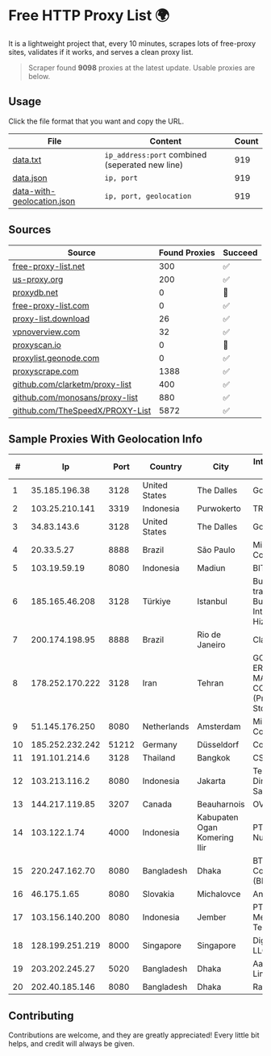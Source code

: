 
# Free HTTP Proxy List 🌍

It is a lightweight project that, every 10 minutes, scrapes lots of free-proxy sites, validates if it works, and serves a clean proxy list.


> Scraper found **9098** proxies at the latest update. Usable proxies are below.

## Usage

Click the file format that you want and copy the URL.


|File|Content|Count|
|----|-------|-----|
|[data.txt](https://raw.githubusercontent.com/themiralay/Proxy-List-World/master/data.txt)|`ip_address:port` combined (seperated new line)|919|
|[data.json](https://raw.githubusercontent.com/themiralay/Proxy-List-World/master/data.json)|`ip, port`|919|
|[data-with-geolocation.json](https://raw.githubusercontent.com/themiralay/Proxy-List-World/master/data-with-geolocation.json)|`ip, port, geolocation`|919|

## Sources

|Source|Found Proxies|Succeed|
|------|-------------|-------|
|[free-proxy-list.net](https://free-proxy-list.net)|300|✅|
|[us-proxy.org](https://www.us-proxy.org)|200|✅|
|[proxydb.net](http://proxydb.net)|0|🚫|
|[free-proxy-list.com](https://free-proxy-list.com/?page=&port=&type%5B%5D=http&type%5B%5D=https&up_time=0&search=Search)|0|✅|
|[proxy-list.download](https://www.proxy-list.download/HTTP)|26|✅|
|[vpnoverview.com](https://vpnoverview.com/privacy/anonymous-browsing/free-proxy-servers)|32|✅|
|[proxyscan.io](https://www.proxyscan.io)|0|🚫|
|[proxylist.geonode.com](https://proxylist.geonode.com/api/proxy-list?limit=300&page=1&sort_by=lastChecked&sort_type=desc&protocols=http,https)|0|✅|
|[proxyscrape.com](https://api.proxyscrape.com/v2/?request=displayproxies&protocol=http&timeout=10000&country=all&ssl=all&anonymity=all)|1388|✅|
|[github.com/clarketm/proxy-list](https://raw.githubusercontent.com/clarketm/proxy-list/master/proxy-list-raw.txt)|400|✅|
|[github.com/monosans/proxy-list](https://raw.githubusercontent.com/monosans/proxy-list/main/proxies/http.txt)|880|✅|
|[github.com/TheSpeedX/PROXY-List](https://raw.githubusercontent.com/TheSpeedX/PROXY-List/master/http.txt)|5872|✅|


## Sample Proxies With Geolocation Info

|#|Ip|Port|Country|City|Internet Service Provider|
|-|--|----|-------|----|-------------------------|
|1|35.185.196.38|3128|United States|The Dalles|Google LLC|
|2|103.25.210.141|3319|Indonesia|Purwokerto|TRANSDATA|
|3|34.83.143.6|3128|United States|The Dalles|Google LLC|
|4|20.33.5.27|8888|Brazil|São Paulo|Microsoft Corporation|
|5|103.19.59.19|8080|Indonesia|Madiun|BITSNET|
|6|185.165.46.208|3128|Türkiye|Istanbul|Burak Buylu trading as BurtiNET Internet Hizmetleri|
|7|200.174.198.95|8888|Brazil|Rio de Janeiro|Claro S.A|
|8|178.252.170.222|3128|Iran|Tehran|GOSTARESH-E-ERTEBATAT-E MABNA COMPANY (Private Joint Stock)|
|9|51.145.176.250|8080|Netherlands|Amsterdam|Microsoft Corporation|
|10|185.252.232.242|51212|Germany|Düsseldorf|Contabo GmbH|
|11|191.101.214.6|3128|Thailand|Bangkok|CSNE Co., Ltd.|
|12|103.213.116.2|8080|Indonesia|Jakarta|Telemedia Dinamika Sarana, PT|
|13|144.217.119.85|3207|Canada|Beauharnois|OVH Hosting|
|14|103.122.1.74|4000|Indonesia|Kabupaten Ogan Komering Ilir|PT. Java Digital Nusantara|
|15|220.247.162.70|8080|Bangladesh|Dhaka|BTS Communications (BD) Ltd|
|16|46.175.1.65|8080|Slovakia|Michalovce|Andrex s.r.o.|
|17|103.156.140.200|8080|Indonesia|Jember|PT Tekling Media Telematika|
|18|128.199.251.219|8000|Singapore|Singapore|DigitalOcean, LLC|
|19|203.202.245.27|5020|Bangladesh|Dhaka|Aamra Networks Limited|
|20|202.40.185.146|8080|Bangladesh|Dhaka|Ranks ITT|



## Contributing

Contributions are welcome, and they are greatly appreciated! Every
little bit helps, and credit will always be given.

